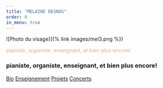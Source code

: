 ```yaml
---
title: "MELAINE DESNOS"
order: 0
in_menu: true
---
```

![Photo du visage]({% link images/mel3.png %})

<p style="color: #e2af78">pianiste, organiste, enseignant, et bien plus encore!</p>

<h3>pianiste, organiste, enseignant, et bien plus encore!</h3>

<a href="bio.html" class="bouton">Bio</a>
<a href="enseignement.html" class="bouton">Enseignement</a> 
<a href="projets en cours.html" class="bouton">Projets</a>
<a href="concerts a venir.html" class="bouton">Concerts</a> 